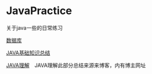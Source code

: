 # JavaPractice
关于java一些的日常练习


[数据库](https://github.com/ZHoodLum/JavaPractice/blob/master/%E6%95%B0%E6%8D%AE%E5%BA%93.md)

[JAVA基础知识总结](https://github.com/ZHoodLum/JavaPractice/blob/master/JAVA%E5%9F%BA%E7%A1%80%E7%9F%A5%E8%AF%86%E4%B8%AA%E4%BA%BA%E6%80%BB%E7%BB%93.md)

[JAVA理解](https://github.com/ZHoodLum/JavaPractice/blob/master/JAVA%E7%90%86%E8%A7%A3.md)　JAVA理解此部分总结来源来博客，内有博主网址
